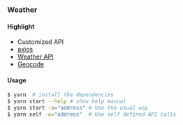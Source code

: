 ### Weather

#### Highlight

* Customized API
* [axios](https://github.com/axios/axios)
* [Weather API](https://darksky.net/dev)
* [Geocode](https://developers.google.com/maps/documentation/geocoding/start)

#### Usage

```bash
$ yarn  # install the dependencies
$ yarn start --help # show help manual
$ yarn start -a="address" # Use the usual way
$ yarn self -a="address"  # Use self defined API calls
```
